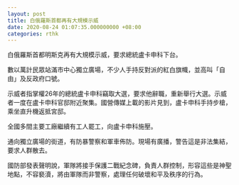 ```yaml
---
layout: post
title: 白俄羅斯首都再有大規模示威
date: 2020-08-24 01:07:35.000000000 +08:00
categories: rthk
---
```


白俄羅斯首都明斯克再有大規模示威，要求總統盧卡申科下台。

數以萬計民眾站滿市中心獨立廣場，不少人手持反對派的紅白旗幟，並高叫「自由」及反政府口號。

示威者指掌權26年的總統盧卡申科竊取大選，要求他辭職，重新舉行大選。示威者一度在盧卡申科官邸附近聚集。國營傳媒上載的影片見到，盧卡申科手持步槍，乘坐直升機返抵宮邸。

全國多間主要工廠繼續有工人罷工，向盧卡申科施壓。

通向獨立廣場的街道，有防暴警察和軍車佈防。現場有廣播，警告這是非法集結，要求人群散去。

國防部發表聲明說，軍隊將接手保護二戰紀念碑，負責人群控制，形容這些是神聖地點，不容褻瀆，將由軍隊而非警察，處理任何破壞和平及秩序的行為。
